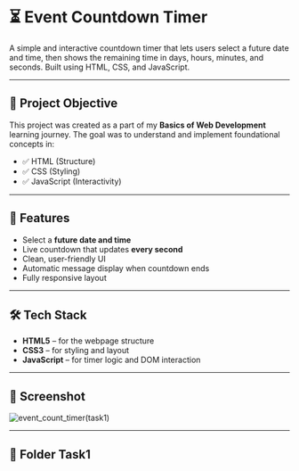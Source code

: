 # ⏳ Event Countdown Timer

A simple and interactive countdown timer that lets users select a future date and time, then shows the remaining time in days, hours, minutes, and seconds. Built using HTML, CSS, and JavaScript.

---

## 🎯 Project Objective

This project was created as a part of my **Basics of Web Development** learning journey. The goal was to understand and implement foundational concepts in:

- ✅ HTML (Structure)
- ✅ CSS (Styling)
- ✅ JavaScript (Interactivity)

---

## 🚀 Features

- Select a **future date and time**
- Live countdown that updates **every second**
- Clean, user-friendly UI
- Automatic message display when countdown ends
- Fully responsive layout

---

## 🛠️ Tech Stack

- **HTML5** – for the webpage structure
- **CSS3** – for styling and layout
- **JavaScript** – for timer logic and DOM interaction

---

## 📸 Screenshot

![event_count_timer(task1)](https://github.com/user-attachments/assets/ca7b05fc-01b7-445c-a797-dedc4e607f8f)




---

## 📁 Folder Task1


